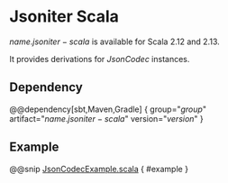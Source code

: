 # Jsoniter Scala

$name.jsoniter-scala$ is available for Scala 2.12 and 2.13.

It provides derivations for _JsonCodec_ instances.


## Dependency

@@dependency[sbt,Maven,Gradle] {
    group="$group$"
    artifact="$name.jsoniter-scala$"
    version="$version$"
}


## Example

@@snip [JsonCodecExample.scala]($root$/src/main/scala/usage/jsoniterscala/JsonCodecExample.scala) { #example }
